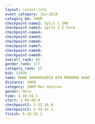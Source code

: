 ```yaml
---
layout: runner-info 
event_category: jbu-2019 
category_km: 30KM 
checkpoint-name2: Split 1 SMK 
checkpoint-name3: Split 2 E Farm 
checkpoint-name4: 
checkpoint-name5: 
checkpoint-name6: 
checkpoint-name7: 
checkpoint-name8: 
checkpoint-name9: 
overall_rank: 66
gender_rank: 177
category_rank: 15
bib: 32038
name: MOHD SHAHARUDDIN BIN MOHAMAD NAWI
distance: 30KM
category: 30KM Men Veteran
gender: Male
time: 4-10-58.1
start: 2-00-00.0
checkpoint2: 3-52-36.8
checkpoint3: 5-39-47.3
finish: 6-10-58.1
---
```

